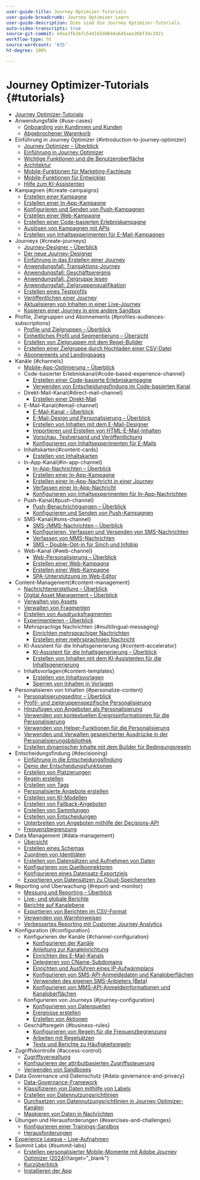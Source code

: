 ```yaml
---
user-guide-title: Journey Optimizer-Tutorials
user-guide-breadcrumb: Journey Optimizer Learn
user-guide-description: Dies sind die Journey Optimizer-Tutorials.
auto-video-transcripts: true
source-git-commit: e9aa3f63bfc54d165dd044a645aaa366f34c2921
workflow-type: ht
source-wordcount: '635'
ht-degree: 100%

---
```



# Journey Optimizer-Tutorials {#tutorials}

+ [Journey Optimizer-Tutorials](/help/_ajo-main/overview.md)
+ Anwendungsfälle {#use-cases}
   + [Onboarding von Kundinnen und Kunden](/help/use-cases/customer-onboarding.md)
   + [Abgebrochener Warenkorb](/help/use-cases/abandoned-cart.md)
+ Einführung in Journey Optimizer {#introduction-to-journey-optimizer}
   + [Journey Optimizer – Überblick](/help/introduction/journey-optimizer-overview.md)
   + [Einführung in Journey Optimizer](/help/introduction/introduction.md)
   + [Wichtige Funktionen und die Benutzeroberfläche](/help/introduction/key-capabilities-and-user-interface.md)
   + [Architektur](/help/introduction/architecture.md)
   + [Mobile-Funktionen für Marketing-Fachleute](/help/channels/mobile-capabilities.md)
   + [Mobile-Funktionen für Entwickler](/help/channels/mobile-capabilities-for-developers.md)
   + [Hilfe zum KI-Assistenten](/help/ai-assistant.md)
+ Kampagnen {#create-campaigns}
   + [Erstellen einer Kampagne](/help/create-campaigns/create-a-campaign.md)
   + [Erstellen einer In-App-Kampagne](/help/create-campaigns/in-app.md)
   + [Konfigurieren und Senden von Push-Kampagnen](/help/create-campaigns/push-campaign.md)
   + [Erstellen einer Web-Kampagne](/help/create-campaigns/web-campaign.md)
   + [Erstellen einer Code-basierten Erlebniskampagne](https://experienceleague.adobe.com/de/docs/journey-optimizer-learn/tutorials/channels/code-based-experience-channel/create-a-code-based-experience-campaign)
   + [Auslösen von Kampagnen mit APIs](/help/create-campaigns/api-triggered-campaigns.md)
   + [Erstellen von Inhaltsexperimenten für E-Mail-Kampagnen](/help/create-campaigns/content-experiments.md)
+ Journeys {#create-journeys}
   + [Journey-Designer – Überblick](/help/create-journeys/journey-designer-overview.md)
   + [Der neue Journey-Designer](/help/create-journeys/new-journey-designer.md)
   + [Einführung in das Erstellen einer Journey](/help/create-journeys/introduction-to-building-a-journey.md)
   + [Anwendungsfall: Transaktions-Journey](/help/create-journeys/use-case-transactional-journey.md)
   + [Anwendungsfall: Geschäftsereignis](/help/create-journeys/use-case-business-event.md)
   + [Anwendungsfall: Zielgruppe lesen](/help/create-journeys/use-case-read-audience.md)
   + [Anwendungsfall: Zielgruppenqualifikation](/help/create-journeys/use-case-audience-qualification.md)
   + [Erstellen eines Testprofils](/help/create-journeys/test-a-journey.md)
   + [Veröffentlichen einer Journey](/help/create-journeys/publish-a-journey.md)
   + [Aktualisieren von Inhalten in einer Live-Journey](/help/create-journeys/update-content-in-live-journey.md)
   + [Kopieren einer Journey in eine andere Sandbox](/help/create-journeys/copy-a-journey.md)
+ Profile, Zielgruppen und Abonnements {#profiles-audiences-subscriptions}
   + [Profile und Zielgruppen – Überblick](/help/profiles-audiences-subscriptions/profiles-and-audiences-overview.md)
   + [Einheitliches Profil und Segmentierung – Übersicht](/help/profiles-audiences-subscriptions/unified-profile-and-segmentation-overview.md)
   + [Erstellen von Zielgruppen mit dem Regel-Builder](/help/profiles-audiences-subscriptions/create-audiences-using-the-rule-builder.md)
   + [Erstellen einer Zielgruppe durch Hochladen einer CSV-Datei](/help/profiles-audiences-subscriptions/import-and-activate-an-audience-by-uploading-a-csv-file.md)
   + [Abonnements und Landingpages](/help/subscriptions-and-landing-pages.md)
+ Kanäle {#channels}
   + [Mobile-App-Optimierung – Überblick](/help/channels/mobile-app-optimization-overview.md)
   + Code-basierter Erlebniskanal{#code-based-experience-channel}
      + [Erstellen einer Code-basierte Erlebniskampagne](/help/channels/create-a-code-based-experience-campaign.md)
      + [Verwenden von Entscheidungsfindung im Code-basierten Kanal](https://experienceleague.adobe.com/de/docs/journey-optimizer/using/decisioning/experience-decisioning/experience-decisioning-uc)
   + Direkt-Mail-Kanal{#direct-mail-channel}
      + [Erstellen einer Direkt-Mail](/help/channels/direct-mail.md)
   + E-Mail-Kanal{#email-channel}
      + [E-Mail-Kanal – Überblick](/help/channels/email-channel-overview.md)
      + [E-Mail-Design und Personalisierung – Überblick](/help/channels/email-design-and-personalization-overview.md)
      + [Erstellen von Inhalten mit dem E-Mail-Designer](/help/channels/create-content-with-the-email-designer.md)
      + [Importieren und Erstellen von HTML-E-Mail-Inhalten](/help/channels/import-and-author-html-email-content.md)
      + [Vorschau, Testversand und Veröffentlichung](/help/channels/preview-proof-and-publish.md)
      + [Konfigurieren von Inhaltsexperimenten für E-Mails](/help/experimentation/content-experiments-for-emails.md)
   + Inhaltskarten{#content-cards}
      + [Erstellen von Inhaltskarten](/help/channels/create-content-cards.md)
   + In-App-Kanal{#in-app-channel}
      + [In-App-Nachrichten – Überblick](/help/channels/in-app-messages-overview.md)
      + [Erstellen einer In-App-Kampagne](/help/channels/create-an-in-app-campaign.md)
      + [Erstellen einer In-App-Nachricht in einer Journey](/help/channels/create-an-in-app-message-in-a-journey.md)
      + [Verfassen einer In-App-Nachricht ](/help/channels/author-in-app-messages.md)
      + [Konfigurieren von Inhaltsexperimenten für In-App-Nachrichten](/help/experimentation/content-experiments-for-in-app-messages.md)
   + Push-Kanal{#push-channel}
      + [Push-Benachrichtigungen – Überblick](/help/channels/push-notifications-overview.md)
      + [Konfigurieren und Senden von Push-Kampagnen](/help/channels/create-a-push-campaign.md)
   + SMS-Kanal{#sms-channel}
      + [SMS-/MMS-Nachrichten – Überblick](/help/channels/sms-mms-messages-overview.md)
      + [Konfigurieren, Verfassen und Versenden von SMS-Nachrichten](/help/channels/author-sms-messages.md)
      + [Verfassen von MMS-Nachrichten](/help/channels/author-mms.md)
      + [SMS – Double-Opt-in für Sinch und Infobip](/help/channels/sms-double-opt-in.md)
   + Web-Kanal {#web-channel}
      + [Web-Personalisierung – Überblick](/help/channels/web-personalization-overview.md)
      + [Erstellen einer Web-Kampagne](/help/channels/create-a-web-campaign.md)
      + [Erstellen einer Web-Kampagne](/help/channels/author-a-web-campaign.md)
      + [SPA-Unterstützung im Web-Editor](/help/channels/singel-page-application-support.md)
+ Content-Management{#content-management}
   + [Nachrichtenerstellung – Überblick](/help/content-management/message-authoring-overview.md)
   + [Digital Asset Management – Überblick](/help/content-management/digital-asset-management-overview.md)
   + [Verwalten von Assets](/help/assets-essentials-overview.md)
   + [Verwalten von Fragmenten](/help/content-management/manage-fragments.md)
   + [Erstellen von Ausdrucksfragmenten](/help/content-management/expression-fragments.md)
   + [Experimentieren – Überblick](/help/content-management/experimentation-overview.md)
   + Mehrsprachige Nachrichten {#multilingual-messaging}
      + [Einrichten mehrsprachiger Nachrichten](/help/content-management/set-up-multilingual-messages.md)
      + [Erstellen einer mehrsprachigen Nachricht](/help/content-management/create-multilingual-messages.md)
   + KI-Assistent für die Inhaltsgenerierung {#content-accelerator}
      + [KI-Assistent für die Inhaltsgenerierung – Überblick](/help/content-management/ai-assistant-content-accelerator-overview.md)
      + [Erstellen von Inhalten mit dem KI-Assistenten für die Inhaltsgenerierung](/help/content-management/create-content-using-the-ai-assistant-content-accelerator.md)
   + Inhaltsvorlagen{#content-templates}
      + [Erstellen von Inhaltsvorlagen](/help/content-management/templates/create-content-templates.md)
      + [Sperren von Inhalten in Vorlagen](/help/content-management/templates/content-locking.md)
+ Personalisieren von Inhalten {#personalize-content}
   + [Personalisierungseditor – Überblick](/help/personalize-content/personalization-editor-overview.md)
   + [Profil- und zielgruppenspezifische Personalisierung](/help/personalize-content/profile-and-audience-membership-based-personalization.md)
   + [Hinzufügen von Angeboten als Personalisierung](/help/personalize-content/add-offer-decisioning-to-messages.md)
   + [Verwenden von kontextuellen Ereignisinformationen für die Personalisierung](/help/personalize-content/use-contextual-event-information-for-personalization.md)
   + [Verwenden von Helper-Funktionen für die Personalisierung](/help/personalize-content/use-helper-functions-for-personalization.md)
   + [Verwenden und Verwalten gespeicherter Ausdrücke in der Personalisierungsbibliothek](/help/personalize-content/use-and-manage-saved-expressions-in-personalization-library.md)
   + [Erstellen dynamischer Inhalte mit dem Builder für Bedingungsregeln](/help/personalize-content/create-dynamic-content.md)
+ Entscheidungsfindung {#decisioning}
   + [Einführung in die Entscheidungsfindung](/help/decision-management/introduction-to-decisioning.md)
   + [Demo der Entscheidungsfunktionen](/help/decision-management/demo-of-decision-management-capabilities.md)
   + [Erstellen von Platzierungen](/help/decision-management/create-placements.md)
   + [Regeln erstellen](/help/decision-management/create-rules.md)
   + [Erstellen von Tags](/help/decision-management/create-tags.md)
   + [Personalisierte Angebote erstellen](/help/decision-management/create-personalized-offers.md)
   + [Erstellen von KI-Modellen](/help/decision-management/create-ai-models.md)
   + [Erstellen von Fallback-Angeboten](/help/decision-management/create-fallback-offers.md)
   + [Erstellen von Sammlungen](/help/decision-management/create-collections.md)
   + [Erstellen von Entscheidungen](/help/decision-management/create-decisions.md)
   + [Unterbreiten von Angeboten mithilfe der Decisions-API](/help/decision-management/deliver-offers-with-the-decisions-api.md)
   + [Frequenzbegrenzung](/help/decision-management/frequency-capping.md)
+ Data Management {#data-management}
   + [Übersicht](/help/data-management/set-up-data-overview.md)
   + [Erstellen eines Schemas](/help/data-management/create-schema.md)
   + [Zuordnen von Identitäten](/help/data-management/map-identities.md)
   + [Erstellen von Datensätzen und Aufnehmen von Daten](/help/data-management/create-datasets-and-ingest-data.md)
   + [Konfigurieren von Quellkonnektoren](/help/data-management/configure-source-connectors.md)
   + [Konfigurieren eines Datensatz-Exportziels](/help/data-management/configure-dataset-export-destination.md)
   + [Exportieren von Datensätzen zu Cloud-Speicherorten](/help/data-management/export-datasets.md)
+ Reporting und Überwachung {#report-and-monitor}
   + [Messung und Reporting – Überblick](/help/report-and-monitor/measurement-and-reporting-overview.md)
   + [Live- und globale Berichte](/help/report-and-monitor/live-and-global-reports.md)
   + [Berichte auf Kanalebene](/help/report-and-monitor/channel-level-reports.md)
   + [Exportieren von Berichten im CSV-Format](/help/report-and-monitor/export-reports-in-csv-format.md)
   + [Verwenden von Warnhinweisen](/help/administration/alerts.md)
   + [Verbessertes Reporting mit Customer Journey Analytics](/help/report-and-monitor/enhanced-reporting-with-customer-journey-analytics.md)
+ Konfiguration {#configuration}
   + Konfigurieren der Kanäle {#channel-configuration}
      + [Konfigurieren der Kanäle](/help/set-up-channels/configure-channels.md)
      + [Anleitung zur Kanaleinrichtung](/help/set-up-channels/guided-channel-setup.md)
      + [Einrichten des E-Mail-Kanals](/help/set-up-channels/set-up-email-channel.md)
      + [Delegieren von CName-Subdomains](/help/set-up-channels/delegate-cname-subdomains.md)
      + [Einrichten und Ausführen eines IP-Aufwärmplans](/help/administration/set-up-and-execute-an-ip-warmup-plan.md)
      + [Konfigurieren von SMS-API-Anmeldedaten und Kanaloberflächen](/help/set-up-channels/set-up-sms-channel.md)
      + [Verwenden des eigenen SMS-Anbieters (Beta)](/help/set-up-channels/bring-your-own-sms-provider.md)
      + [Konfigurieren von MMS-API-Anmeldeinformationen und Kanaloberflächen](/help/set-up-channels/configure-mms-api-credentials-and-channel-surfaces.md)
   + Konfigurieren von Journeys {#journey-configuration}
      + [Konfigurieren von Datenquellen](/help/set-up-journeys/configure-data-sources.md)
      + [Ereignisse erstellen](/help/set-up-journeys/create-events.md)
      + [Erstellen von Aktionen](/help/set-up-journeys/create-actions.md)
   + Geschäftsregeln {#business-rules}
      + [Konfigurieren von Regeln für die Frequenzbegrenzung](/help/business-rules/configure-frequency-capping-rules.md)
      + [Arbeiten mit Regelsätzen](/help/business-rules/work-with-rule-sets.md)
      + [Tests und Berichte zu Häufigkeitsregeln](/help/business-rules/test-and-report-on-frequency-rules.md)
+ Zugriffskontrolle {#access-control}
   + [Zugriffsverwaltung ](/help/set-up-access/access-management.md)
   + [Konfigurieren der attributbasierten Zugriffssteuerung](/help/administration/attribute-based-access-control.md)
   + [Verwenden von Sandboxes](/help/set-up-access/create-and-manage-sandboxes.md)
+ Data Governance und Datenschutz {#data-governance-and-privacy}
   + [Data-Governance-Framework](/help/privacy/data-governance-framework.md)
   + [Klassifizieren von Daten mithilfe von Labels](/help/privacy/classify-data-using-lables.md)
   + [Erstellen von Datennutzungsrichtlinien](/help/privacy/create-data-usage-policies.md)
   + [Durchsetzen von Datennutzungsrichtlinien in Journey Optimizer-Kanälen](/help/privacy/enforce-data-usage-policies-in-journey-optimizer-channels.md)
   + [Maskieren von Daten in Nachrichten](/help/privacy/mask-data-in-messages.md)
+ Übungen und Herausforderungen {#exercises-and-challenges}
   + [Konfigurieren einer Trainings-Sandbox](https://experienceleague.adobe.com/docs/journey-optimizer-learn/configure-a-training-sandbox/introduction-and-prerequisites.html?lang=de)
   + [Herausforderungen](https://experienceleague.adobe.com/docs/journey-optimizer-learn/challenges/introduction-and-prerequisites.html?lang=de)
+ [Experience League – Live-Aufnahmen](/help/experience-league-live-show-recordings.md)
+ Summit Labs {#summit-labs}
   + [Erstellen personalisierter Mobile-Momente mit Adobe Journey Optimizer (2024)](https://experienceleague.adobe.com/de/docs/journey-optimizer-learn/summit-labs/lab-overview){target="_blank"}
   + [Kurzüberblick](/help/summit-lab-assets/l535-assets.md)
   + [Installieren der App](/help/summit-lab-assets/install-mobile-app.md)
